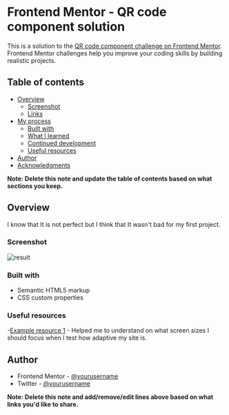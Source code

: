 # Frontend Mentor - QR code component solution

This is a solution to the [QR code component challenge on Frontend Mentor](https://www.frontendmentor.io/challenges/qr-code-component-iux_sIO_H). Frontend Mentor challenges help you improve your coding skills by building realistic projects. 

## Table of contents

- [Overview](#overview)
  - [Screenshot](#screenshot)
  - [Links](#links)
- [My process](#my-process)
  - [Built with](#built-with)
  - [What I learned](#what-i-learned)
  - [Continued development](#continued-development)
  - [Useful resources](#useful-resources)
- [Author](#author)
- [Acknowledgments](#acknowledgments)

**Note: Delete this note and update the table of contents based on what sections you keep.**

## Overview
I know that It is not perfect but I think that It wasn't bad for my first project. 

### Screenshot

![result](https://user-images.githubusercontent.com/41484527/166820887-372e2150-e22c-46a8-a210-26e48dc28cea.png)

### Built with

- Semantic HTML5 markup
- CSS custom properties

### Useful resources

-[Example resource 1](https://worship.agency/mobile-screen-sizes-for-2021) - Helped me to understand on what screen sizes I should focus when I test how adaptive my site is.


## Author

- Frontend Mentor - [@yourusername](https://www.frontendmentor.io/profile/Speredonka)
- Twitter - [@yourusername](https://www.twitter.com/speredonka)

**Note: Delete this note and add/remove/edit lines above based on what links you'd like to share.**
